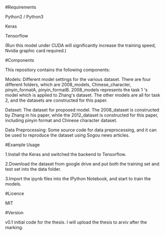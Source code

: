 #Requirements

Python2 / Python3

Keras

Tensorflow

(Run this model under CUDA will significantly increase the training speed, Nvidia graphic card required.)

#Components

This repository contains the following components:

Models: Different model settings for the various dataset. There are four different folders, which are 2008_models, Chinese_character, pinyin_formatA, pinyin_formatB. 2008_models represents the task 1 's model which is applied to Zhang's dataset. The other models are all for task 2, and the datasets are constructed for this paper. 

Dataset: The dataset for proposed model. The 2008_dataset is constructed by Zhang in his paper, while the 2012_dataset is constructed for this paper, including pinyin format and Chinese character dataset.

Data Preprocessing: Some source code for data preprocessing, and it can be used to reproduce the dataset using Sogou news articles. 


#Example Usage

1.Install the Keras and switched the backend to Tensorflow.

2.Download the dataset from google drive and put both the training set and test set into the data folder.

3.Import the ipynb files into the IPython Notebook, and start to train the models.


#Licence

MIT

#Version

v0.1 initial code for the thesis. I will upload the thesis to arxiv after the marking.
